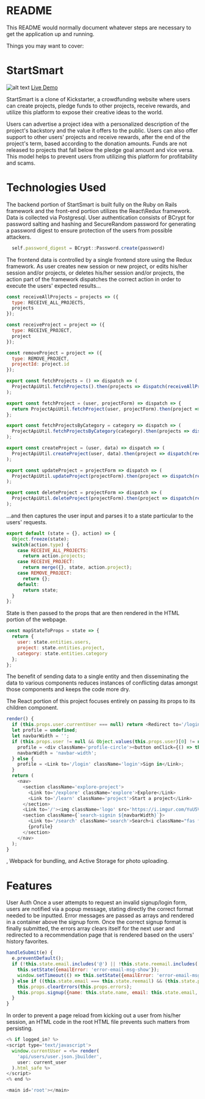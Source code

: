 # README

This README would normally document whatever steps are necessary to get the
application up and running.

Things you may want to cover:

# StartSmart
![alt text](https://i.imgur.com/YuU5VqC.jpg)
[Live Demo](https://start-smart.herokuapp.com/#/)

StartSmart is a clone of Kickstarter, a crowdfunding website where users can create projects, pledge funds to other projects, receive rewards, and utilize this platform to expose their creative ideas to the world.

Users can advertise a project idea with a personalized description of the project's backstory and the value it offers to the public. Users can also offer support to other users' projects and receive rewards, after the end of the project's term, based according to the donation amounts. Funds are not released to projects that fall below the pledge goal amount and vice versa. This model helps to prevent users from utilizing this platform for profitability and scams.

# Technologies Used

The backend portion of StartSmart is built fully on the Ruby on Rails framework and the front-end portion utilizes the React\Redux framework. Data is collected via Postgresql. User authentication consists of BCrypt for password salting and hashing and SecureRandom password for generating a password digest to ensure protection of the users from possible attackers.

```js
  self.password_digest = BCrypt::Password.create(password)
```

The frontend data is controlled by a single frontend store using the Redux framework. As user creates new session or new project, or edits his/her session and/or projects, or deletes his/her session and/or projects, the action part of the framework dispatches the correct action in order to execute the users' expected results...

```js
const receiveAllProjects = projects => ({
  type: RECEIVE_ALL_PROJECTS,
  projects
});

const receiveProject = project => ({
  type: RECEIVE_PROJECT,
  project
});

const removeProject = project => ({
  type: REMOVE_PROJECT,
  projectId: project.id
});

export const fetchProjects = () => dispatch => (
  ProjectApiUtil.fetchProjects().then(projects => dispatch(receiveAllProjects(projects)))
);

export const fetchProject = (user, projectForm) => dispatch => {
  return ProjectApiUtil.fetchProject(user, projectForm).then(project => dispatch(receiveProject(project)))
};

export const fetchProjectsByCategory = category => dispatch => (
  ProjectApiUtil.fetchProjectsByCategory(category).then(projects => dispatch(receiveAllProjects(projects)))
);

export const createProject = (user, data) => dispatch => (
  ProjectApiUtil.createProject(user, data).then(project => dispatch(receiveProject(project)))
);

export const updateProject = projectForm => dispatch => (
  ProjectApiUtil.updateProject(projectForm).then(project => dispatch(receiveProject(project)))
);

export const deleteProject = projectForm => dispatch => (
  ProjectApiUtil.deleteProject(projectForm).then(project => dispatch(removeProject(project)))
);
```
...and then captures the user input and parses it to a state particular to the users' requests.

```js
export default (state = {}, action) => {
  Object.freeze(state);
  switch(action.type) {
    case RECEIVE_ALL_PROJECTS:
      return action.projects;
    case RECEIVE_PROJECT:
      return merge({}, state, action.project);
    case REMOVE_PROJECT:
      return {};
    default:
      return state;
  }
};
```

State is then passed to the props that are then rendered in the HTML portion of the webpage.

```js
const mapStateToProps = state => {
  return {
    user: state.entities.users,
    project: state.entities.project,
    category: state.entities.category
  };
};
```

The benefit of sending data to a single entity and then disseminating the data to various components reduces instances of conflicting datas amongst those components and keeps the code more dry.

The React portion of this project focuses entirely on passing its props to its children component.

```js
render() {
  if (this.props.user.currentUser === null) return <Redirect to='/login' />;
  let profile = undefined;
  let navbarWidth = '';
  if (this.props.user != null && Object.values(this.props.user)[0] != null) {
    profile = <div className='profile-circle'><button onClick={() => this.clickProfileIcon()}><img src="https://img.wonderhowto.com/img/56/01/63456484792752/0/make-pixel-art-minecraft.w1456.jpg"></img></button></div>;
    navbarWidth = 'navbar-width';
  } else {
    profile = <Link to='/login' className='login'>Sign in</Link>;
  }
  return (
    <nav>
      <section className='explore-project'>
        <Link to='/explore' className='explore'>Explore</Link>
        <Link to='/learn' className='project'>Start a project</Link>
      </section>
      <Link to='/'><img className='logo' src='https://i.imgur.com/YuU5VqC.jpg' /></Link>
      <section className={`search-signin ${navbarWidth}`}>
        <Link to='/search' className='search'>Search<i className="fas fa-search"></i></Link>
        {profile}
      </section>
    </nav>
  );
}
```

, Webpack for bundling, and Active Storage for photo uploading.

# Features

User Auth
Once a user attempts to request an invalid signup/login form, users are notified via a popup message, stating directly the correct format needed to be inputted. Error messages are passed as arrays and rendered in a container above the signup form. Once the correct signup format is finally submitted, the errors array clears itself for the next user and redirected to a recommendation page that is rendered based on the users' history favorites.

```js
handleSubmit(e) {
  e.preventDefault();
  if (!this.state.email.includes('@') || !this.state.reemail.includes('@')) {
    this.setState({emailError: 'error-email-msg-show'});
    window.setTimeout(() => this.setState({emailError: 'error-email-msg'}), 5000);
  } else if ((this.state.email === this.state.reemail) && (this.state.password === this.state.repassword)) {
    this.props.clearErrors(this.props.errors);
    this.props.signup({name: this.state.name, email: this.state.email, password: this.state.password}).then(() => this.props.history.push('/recommendations'));
  }
}
```

In order to prevent a page reload from kicking out a user from his/her session, an HTML code in the root HTML file prevents such matters from persisting.

```js
<% if logged_in? %>
<script type='text/javascript'>
  window.currentUser = <%= render(
    'api/users/user.json.jbuilder',
    user: current_user
  ).html_safe %>
</script>
<% end %>

<main id='root'></main>
```
